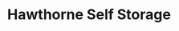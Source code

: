 ---
title: "Hawthorne Self Storage"
url: /hawthorne/hawthorne-self-storage-61st-avenue-2/
shop: storage rental
---